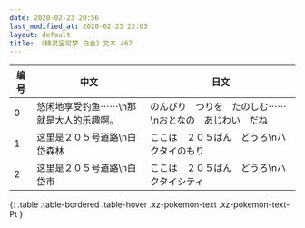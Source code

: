 ```yaml
---
date: 2020-02-23 20:56
last_modified_at: 2020-02-23 22:03
layout: default
title: 《精灵宝可梦 白金》文本 467
---
```

| 编号 | 中文 | 日文 |
| ---- | ---- | ---- |
| 0 | 悠闲地享受钓鱼⋯⋯\n那就是大人的乐趣啊。 | のんびり　つりを　たのしむ⋯⋯\nおとなの　あじわい　だね |
| 1 | 这里是２０５号道路\n白岱森林 | ここは　２０５ばん　どうろ\nハクタイのもり |
| 2 | 这里是２０５号道路\n白岱市 | ここは　２０５ばん　どうろ\nハクタイシティ |
{: .table .table-bordered .table-hover .xz-pokemon-text .xz-pokemon-text-Pt }